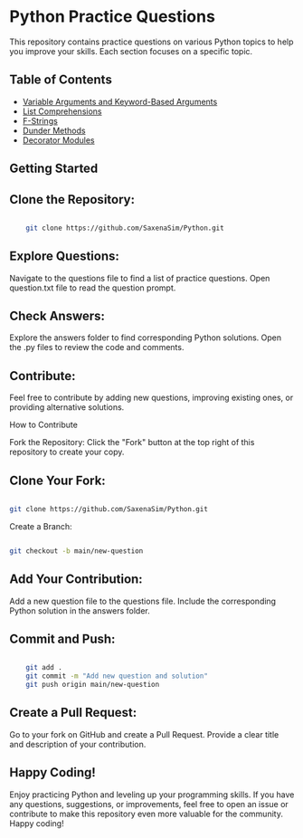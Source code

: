 # Python Practice Questions

This repository contains practice questions on various Python topics to help you improve your skills. Each section focuses on a specific topic.

## Table of Contents

- [Variable Arguments and Keyword-Based Arguments](https://github.com/SaxenaSim/Python/tree/fixes?tab=readme-ov-file#VariableAndKeywordArgs)
- [List Comprehensions](#ListComprehensions)
- [F-Strings](#fStrings)
- [Dunder Methods](#DunderMethods)
- [Decorator Modules](#Decorators)


## Getting Started

## Clone the Repository:

```bash

    git clone https://github.com/SaxenaSim/Python.git
```

## Explore Questions:
Navigate to the questions file to find a list of practice questions.
Open question.txt file to read the question prompt.

## Check Answers:
Explore the answers folder to find corresponding Python solutions.
Open the .py files to review the code and comments.

## Contribute:
Feel free to contribute by adding new questions, improving existing ones, or providing alternative solutions.

How to Contribute

Fork the Repository:
Click the "Fork" button at the top right of this repository to create your copy.

## Clone Your Fork:


```bash

git clone https://github.com/SaxenaSim/Python.git
```
Create a Branch:

```bash

git checkout -b main/new-question
```
## Add Your Contribution:

Add a new question file to the questions file.
Include the corresponding Python solution in the answers folder.

## Commit and Push:

```bash

    git add .
    git commit -m "Add new question and solution"
    git push origin main/new-question
```
## Create a Pull Request:
Go to your fork on GitHub and create a Pull Request.
Provide a clear title and description of your contribution.

## Happy Coding!

Enjoy practicing Python and leveling up your programming skills. If you have any questions, suggestions, or improvements, feel free to open an issue or contribute to make this repository even more valuable for the community. Happy coding!

